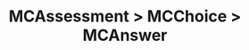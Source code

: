 ---
title: MCAssessment > MCChoice > MCAnswer
redirect_to: https://ucfopen.github.io/Obojobo-Docs/releases/v3.4.0/developers/obo_nodes/mc_answer
---